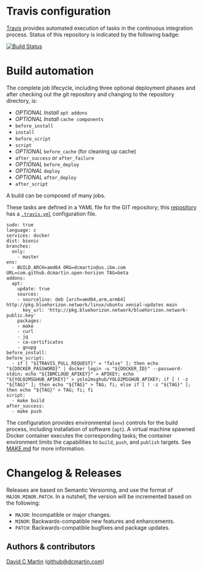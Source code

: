 # Travis configuration

[Travis][travis-ci] provides automated execution of tasks in the continuous integration process.  Status of this repository is indicated by the following badge:

[![Build Status](https://travis-ci.org/dcmartin/open-horizon.svg?branch=master)](https://travis-ci.org/dcmartin/open-horizon)

[travis-ci]: https://travis-ci.org/

# Build automation

The complete job lifecycle, including three optional deployment phases and after checking out the git repository and changing to the repository directory, is:

+    _OPTIONAL Install_ `apt addons`
+    _OPTIONAL Install_ `cache components`
+    `before_install`
+    `install`
+    `before_script`
+    `script`
+    _OPTIONAL_ `before_cache` (for cleaning up cache)
+    `after_success` or `after_failure`
+    _OPTIONAL_ `before_deploy`
+    _OPTIONAL_ `deploy`
+    _OPTIONAL_ `after_deploy`
+    `after_script`

A build can be composed of many jobs.

These tasks are defined in a YAML file for the GIT repository; this [repository][repository] has a [`.travis.yml`][travis-yaml] configuration file.

[travis-yaml]: https://github.com/dcmartin/open-horizon/blob/master/.travis.yml

```
sudo: true
language: c
services: docker
dist: bionic 
branches:
  only:
    - master
env:
  - BUILD_ARCH=amd64 ORG=dcmartin@us.ibm.com URL=com.github.dcmartin.open-horizon TAG=beta
addons:
  apt:
    update: true
    sources:
    - sourceline: deb [arch=amd64,arm,arm64] http://pkg.bluehorizon.network/linux/ubuntu xenial-updates main
      key_url: 'http://pkg.bluehorizon.network/bluehorizon.network-public.key'
    packages:
    - make
    - curl
    - jq
    - ca-certificates
    - gnupg
before_install:
before_script:
  - if [ "${TRAVIS_PULL_REQUEST}" = "false" ]; then echo "${DOCKER_PASSWORD}" | docker login -u "${DOCKER_ID}" --password-stdin; echo "${IBMCLOUD_APIKEY}" > APIKEY; echo "${YOLO2MSGHUB_APIKEY}" > yolo2msghub/YOLO2MSGHUB_APIKEY; if [ ! -z "${TAG}" ]; then echo "${TAG}" > TAG; fi; else if [ ! -z "${TAG}" ]; then echo "${TAG}" > TAG; fi; fi
script:
  - make build
after_success:
  - make push
```

The configuration provides environmental (`env`) controls for the build process, including installation of software (`apt`).  A virtual machine spawned Docker container executes the corresponding tasks; the container environment limits the capabilities to `build`, `push`, and `publish` targets.  See [MAKE.md][make-md] for more information.

[make-md]: https://github.com/dcmartin/open-horizon/edit/master/doc/MAKE.md
[travis-md]: https://github.com/dcmartin/open-horizon/edit/master/doc/TRAVIS.md
[travis-yaml]: https://github.com/dcmartin/open-horizon/edit/master/.travis.yml

# Changelog & Releases

Releases are based on Semantic Versioning, and use the format
of ``MAJOR.MINOR.PATCH``. In a nutshell, the version will be incremented
based on the following:

- ``MAJOR``: Incompatible or major changes.
- ``MINOR``: Backwards-compatible new features and enhancements.
- ``PATCH``: Backwards-compatible bugfixes and package updates.

## Authors & contributors

[David C Martin][dcmartin] (github@dcmartin.com)

[dcmartin]: https://github.com/dcmartin
[edge-fabric]: https://console.test.cloud.ibm.com/docs/services/edge-fabric/getting-started.html
[edge-install]: https://console.test.cloud.ibm.com/docs/services/edge-fabric/adding-devices.html
[edge-slack]: https://ibm-appsci.slack.com/messages/edge-fabric-users/
[ibm-apikeys]: https://console.bluemix.net/iam/#/apikeys
[ibm-registration]: https://console.bluemix.net/registration/
[issue]: https://github.com/dcmartin/open-horizon/issues
[macos-install]: http://pkg.bluehorizon.network/macos
[open-horizon]: http://github.com/open-horizon/
[repository]: https://github.com/dcmartin/open-horizon
[setup]: https://github.com/dcmartin/open-horizon/blob/master/setup/README.md


[amd64-layers-shield]: https://images.microbadger.com/badges/image/dcmartin/plex-amd64.svg
[amd64-microbadger]: https://microbadger.com/images/dcmartin/plex-amd64
[armhf-microbadger]: https://microbadger.com/images/dcmartin/plex-armhf
[armhf-layers-shield]: https://images.microbadger.com/badges/image/dcmartin/plex-armhf.svg

[amd64-version-shield]: https://images.microbadger.com/badges/version/dcmartin/plex-amd64.svg
[amd64-arch-shield]: https://img.shields.io/badge/architecture-amd64-blue.svg
[amd64-dockerhub]: https://hub.docker.com/r/dcmartin/plex-amd64
[amd64-pulls-shield]: https://img.shields.io/docker/pulls/dcmartin/plex-amd64.svg
[armhf-arch-shield]: https://img.shields.io/badge/architecture-armhf-blue.svg
[armhf-dockerhub]: https://hub.docker.com/r/dcmartin/plex-armhf
[armhf-pulls-shield]: https://img.shields.io/docker/pulls/dcmartin/plex-armhf.svg
[armhf-version-shield]: https://images.microbadger.com/badges/version/dcmartin/plex-armhf.svg
[i386-arch-shield]: https://img.shields.io/badge/architecture-i386-blue.svg
[i386-dockerhub]: https://hub.docker.com/r/dcmartin/plex-i386
[i386-layers-shield]: https://images.microbadger.com/badges/image/dcmartin/plex-i386.svg
[i386-microbadger]: https://microbadger.com/images/dcmartin/plex-i386
[i386-pulls-shield]: https://img.shields.io/docker/pulls/dcmartin/plex-i386.svg
[i386-version-shield]: https://images.microbadger.com/badges/version/dcmartin/plex-i386.svg
